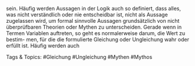 sein. Häufig werden Aussagen in der Logik auch so definiert, dass alles, was nicht verständlich oder nie
entscheidbar ist, nicht als Aussage zugelassen wird, um formal sinnvolle Aussagen grundsätzlich von
nicht überprüfbaren Theorien oder Mythen zu unterscheiden.
Gerade wenn in Termen Variablen auftreten, so geht es normalerweise darum, die Wert zu bestim-
men, für die die formulierte Gleichung oder Ungleichung wahr oder erfüllt ist. Häufig werden auch

   Tags & Topics:
   #Gleichung
   #Ungleichung
   #Mythen
   #Mythos